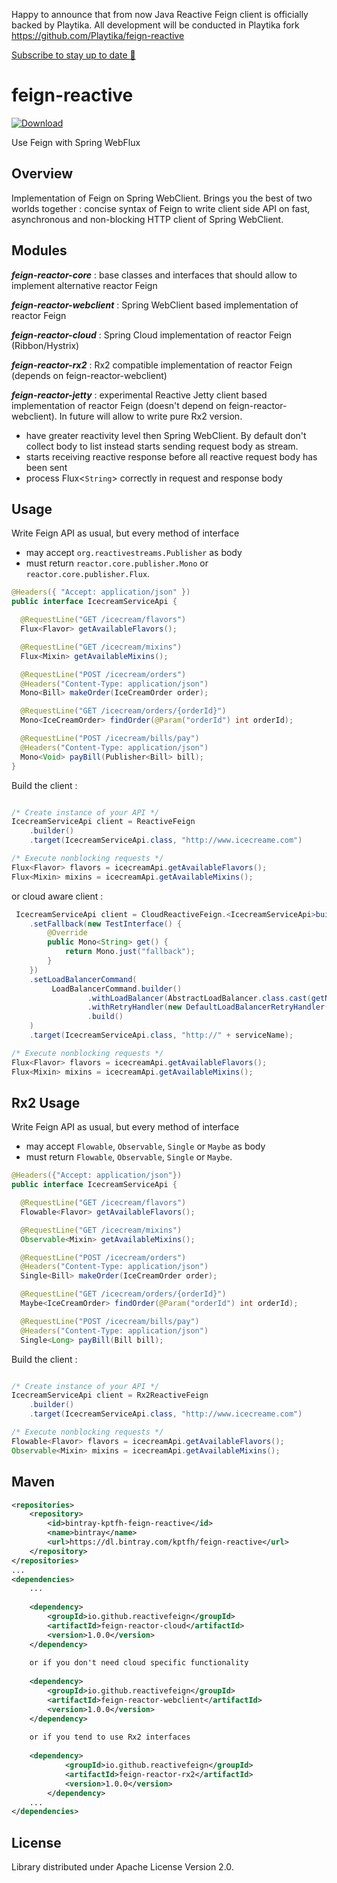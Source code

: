 Happy to announce that from now Java Reactive Feign client is officially backed by Playtika. All development will be conducted in Playtika fork https://github.com/Playtika/feign-reactive

[Subscribe to stay up to date 🙂](https://www.youtube.com/channel/UCAIRpdkVAj1RT6butHUV9yg)

# feign-reactive

[ ![Download](https://api.bintray.com/packages/kptfh/feign-reactive/client/images/download.svg) ](https://bintray.com/kptfh/feign-reactive/client/_latestVersion)

Use Feign with Spring WebFlux

## Overview

Implementation of Feign on Spring WebClient. Brings you the best of two worlds together : 
concise syntax of Feign to write client side API on fast, asynchronous and
non-blocking HTTP client of Spring WebClient.

## Modules
  
  **_feign-reactor-core_** : base classes and interfaces that should allow to implement alternative reactor Feign
  
  **_feign-reactor-webclient_** : Spring WebClient based implementation of reactor Feign 
  
  **_feign-reactor-cloud_** : Spring Cloud implementation of reactor Feign (Ribbon/Hystrix)
  
  **_feign-reactor-rx2_** : Rx2 compatible implementation of reactor Feign (depends on feign-reactor-webclient)
  
  **_feign-reactor-jetty_** : experimental Reactive Jetty client based implementation of reactor Feign (doesn't depend on feign-reactor-webclient). In future will allow to write pure Rx2 version.
  - have greater reactivity level then Spring WebClient. By default don't collect body to list instead starts sending request body as stream. 
  - starts receiving reactive response before all reactive request body has been sent
  - process Flux<`String`> correctly in request and response body  

## Usage

Write Feign API as usual, but every method of interface
 - may accept `org.reactivestreams.Publisher` as body
 - must return `reactor.core.publisher.Mono` or `reactor.core.publisher.Flux`.

```java
@Headers({ "Accept: application/json" })
public interface IcecreamServiceApi {

  @RequestLine("GET /icecream/flavors")
  Flux<Flavor> getAvailableFlavors();

  @RequestLine("GET /icecream/mixins")
  Flux<Mixin> getAvailableMixins();

  @RequestLine("POST /icecream/orders")
  @Headers("Content-Type: application/json")
  Mono<Bill> makeOrder(IceCreamOrder order);

  @RequestLine("GET /icecream/orders/{orderId}")
  Mono<IceCreamOrder> findOrder(@Param("orderId") int orderId);

  @RequestLine("POST /icecream/bills/pay")
  @Headers("Content-Type: application/json")
  Mono<Void> payBill(Publisher<Bill> bill);
}
```
Build the client :

```java

/* Create instance of your API */
IcecreamServiceApi client = ReactiveFeign
    .builder()
    .target(IcecreamServiceApi.class, "http://www.icecreame.com")

/* Execute nonblocking requests */
Flux<Flavor> flavors = icecreamApi.getAvailableFlavors();
Flux<Mixin> mixins = icecreamApi.getAvailableMixins();
```

or cloud aware client :

```java
 IcecreamServiceApi client = CloudReactiveFeign.<IcecreamServiceApi>builder()
    .setFallback(new TestInterface() {
        @Override
        public Mono<String> get() {
            return Mono.just("fallback");
        }
    })
    .setLoadBalancerCommand(
         LoadBalancerCommand.builder()
                 .withLoadBalancer(AbstractLoadBalancer.class.cast(getNamedLoadBalancer(serviceName)))
                 .withRetryHandler(new DefaultLoadBalancerRetryHandler(1, 1, true))
                 .build()
    )
    .target(IcecreamServiceApi.class, "http://" + serviceName);

/* Execute nonblocking requests */
Flux<Flavor> flavors = icecreamApi.getAvailableFlavors();
Flux<Mixin> mixins = icecreamApi.getAvailableMixins();
```

## Rx2 Usage 

Write Feign API as usual, but every method of interface
 - may accept `Flowable`, `Observable`, `Single` or `Maybe` as body
 - must return `Flowable`, `Observable`, `Single` or `Maybe`.

```java
@Headers({"Accept: application/json"})
public interface IcecreamServiceApi {

  @RequestLine("GET /icecream/flavors")
  Flowable<Flavor> getAvailableFlavors();

  @RequestLine("GET /icecream/mixins")
  Observable<Mixin> getAvailableMixins();

  @RequestLine("POST /icecream/orders")
  @Headers("Content-Type: application/json")
  Single<Bill> makeOrder(IceCreamOrder order);

  @RequestLine("GET /icecream/orders/{orderId}")
  Maybe<IceCreamOrder> findOrder(@Param("orderId") int orderId);

  @RequestLine("POST /icecream/bills/pay")
  @Headers("Content-Type: application/json")
  Single<Long> payBill(Bill bill);
```
Build the client :

```java

/* Create instance of your API */
IcecreamServiceApi client = Rx2ReactiveFeign
    .builder()
    .target(IcecreamServiceApi.class, "http://www.icecreame.com")

/* Execute nonblocking requests */
Flowable<Flavor> flavors = icecreamApi.getAvailableFlavors();
Observable<Mixin> mixins = icecreamApi.getAvailableMixins();
```

## Maven

```xml
<repositories>
    <repository>
        <id>bintray-kptfh-feign-reactive</id>
        <name>bintray</name>
        <url>https://dl.bintray.com/kptfh/feign-reactive</url>
    </repository>
</repositories>
...
<dependencies>
    ...
    
    <dependency>
        <groupId>io.github.reactivefeign</groupId>
        <artifactId>feign-reactor-cloud</artifactId>
        <version>1.0.0</version>
    </dependency>
    
    or if you don't need cloud specific functionality
    
    <dependency>
        <groupId>io.github.reactivefeign</groupId>
        <artifactId>feign-reactor-webclient</artifactId>
        <version>1.0.0</version>
    </dependency>
    
    or if you tend to use Rx2 interfaces
    
    <dependency>
            <groupId>io.github.reactivefeign</groupId>
            <artifactId>feign-reactor-rx2</artifactId>
            <version>1.0.0</version>
        </dependency>
    ...
</dependencies>
```

## License

Library distributed under Apache License Version 2.0.
